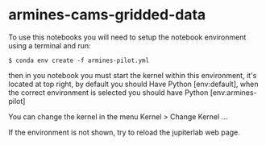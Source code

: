 # armines-cams-gridded-data

To use this notebooks you will need to setup the notebook environment using a terminal and run:

```
$ conda env create -f armines-pilot.yml
```

then in you notebook you must start the kernel within this environment, it's located at top right, by default you should Have Python [env:default], when the correct environment is selected you should have Python [env:armines-pilot]

You can change the kernel in the menu Kernel > Change Kernel ...

If the environment is not shown, try to reload the jupiterlab web page.


